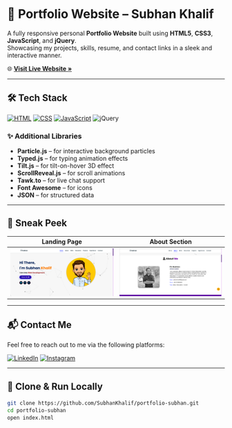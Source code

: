# 🚀 Portfolio Website – Subhan Khalif

A fully responsive personal **Portfolio Website** built using **HTML5**, **CSS3**, **JavaScript**, and **jQuery**.  
Showcasing my projects, skills, resume, and contact links in a sleek and interactive manner.

🌐 **[Visit Live Website »](https://subhan-khalif-portfolio.vercel.app/)**

---

## 🛠 Tech Stack

[![HTML](https://img.shields.io/badge/HTML5-%23E34F26.svg?style=for-the-badge&logo=html5&logoColor=white)](#)
[![CSS](https://img.shields.io/badge/CSS3-%231572B6.svg?style=for-the-badge&logo=css3&logoColor=white)](#)
[![JavaScript](https://img.shields.io/badge/JavaScript-%23323330.svg?style=for-the-badge&logo=javascript&logoColor=%23F7DF1E)](#)
![jQuery](https://img.shields.io/badge/jQuery-%230769AD.svg?style=for-the-badge&logo=jquery&logoColor=white)

### ✨ Additional Libraries

- **Particle.js** – for interactive background particles
- **Typed.js** – for typing animation effects
- **Tilt.js** – for tilt-on-hover 3D effect
- **ScrollReveal.js** – for scroll animations
- **Tawk.to** – for live chat support
- **Font Awesome** – for icons
- **JSON** – for structured data

---

## 📸 Sneak Peek

| Landing Page | About Section |
|--------------|----------------|
| ![mockup720](assets/images/gitscreenshot/home.png) | ![ss](assets/images/gitscreenshot/about.png) |

---

## 📬 Contact Me

Feel free to reach out to me via the following platforms:

[![LinkedIn](https://img.shields.io/badge/LinkedIn-0077B5?style=for-the-badge&logo=linkedin&logoColor=white)](https://www.linkedin.com/in/subhan-khalif)
[![Instagram](https://img.shields.io/badge/Instagram-E4405F?style=for-the-badge&logo=instagram&logoColor=white)](https://www.instagram.com/subhan.khalif)

---

## 📁 Clone & Run Locally

```bash
git clone https://github.com/SubhanKhalif/portfolio-subhan.git
cd portfolio-subhan
open index.html
